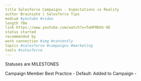 ```yaml
---
title Salesforce Campaigns - Expectations vs Reality
author Brainiate | Salesforce Tips
medium #youtube #video
length 78m
link https://www.youtube.com/watch?v=TwHFMbhh-9E
status started
recommended by
work connection #img #contently
topics #salesforce #campaigns #marketing
tools #salesforce
---
```


Statuses are MILESTONES

Campaign Member Best Practice
	- Default: Added to Campaign 
	-  
